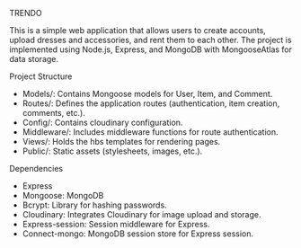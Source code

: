 TRENDO

This is a simple web application that allows users to create accounts, upload dresses and accessories, and rent them to each other. The project is implemented using Node.js, Express, and MongoDB with MongooseAtlas for data storage.

Project Structure
- Models/: Contains Mongoose models for User, Item, and Comment.
- Routes/: Defines the application routes (authentication, item creation, comments, etc.).
- Config/: Contains cloudinary configuration.
- Middleware/: Includes middleware functions for route authentication.
- Views/: Holds the hbs templates for rendering pages.
- Public/: Static assets (stylesheets, images, etc.).

Dependencies
- Express
- Mongoose: MongoDB 
- Bcrypt: Library for hashing passwords.
- Cloudinary: Integrates Cloudinary for image upload and storage.
- Express-session: Session middleware for Express.
- Connect-mongo: MongoDB session store for Express session.

